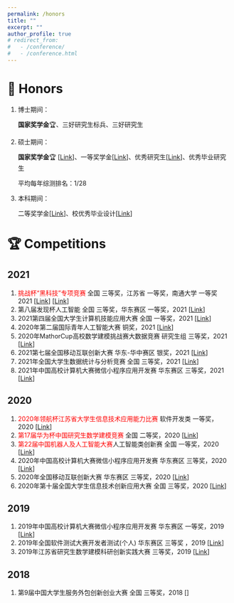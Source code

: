 ```yaml
---
permalink: /honors
title: ""
excerpt: ""
author_profile: true
# redirect_from: 
#   - /conference/
#   - /conference.html
---
```

<span class='anchor' id='honors'></span>

# 🚀 Honors

1. 博士期间：

   **国家奖学金**🏆、三好研究生标兵、三好研究生

2. 硕士期间：

   **国家奖学金**🏆 [[Link](https://cdn.jsdelivr.net/gh/NTDXYG/image-hosting@master/20220524/国奖证书.jpg)]、一等奖学金[[Link](https://cdn.jsdelivr.net/gh/NTDXYG/image-hosting@master/20220524/奖学金.jpg)]、优秀研究生[[Link](https://cdn.jsdelivr.net/gh/NTDXYG/image-hosting@master/20220524/优秀研究生.jpg)]、优秀毕业研究生

   平均每年综测排名：1/28

3. 本科期间：

   二等奖学金[[Link](https://cdn.jsdelivr.net/gh/NTDXYG/image-hosting@master/20220524/二等奖学金-本科.jpg)]、校优秀毕业设计[[Link](https://cdn.jsdelivr.net/gh/NTDXYG/image-hosting@master/20220524/校优秀毕设-本科.jpg)]

   

# 🏆 Competitions

## 2021

1. <font color='red'>挑战杯“黑科技”专项竞赛</font>  全国  三等奖，江苏省  一等奖，南通大学  一等奖  2021 [[Link](https://cdn.jsdelivr.net/gh/NTDXYG/image-hosting@master/20220524/挑战杯-省赛.jpg)] [[Link](https://cdn.jsdelivr.net/gh/NTDXYG/image-hosting@master/20220524/挑战杯-国赛.jpg)]
2. 第八届发现杯人工智能  全国  三等奖，华东赛区  一等奖，2021 [[Link](https://cdn.jsdelivr.net/gh/NTDXYG/image-hosting@master/20220524/发现杯.jpg)]
3. 2021第四届全国大学生计算机技能应用大赛  全国  一等奖，2021 [[Link](https://cdn.jsdelivr.net/gh/NTDXYG/image-hosting@master/20220524/计算机技能应用.jpg)]
4. 2020年第二届国际青年人工智能大赛  铜奖，2021 [[Link](https://cdn.jsdelivr.net/gh/NTDXYG/image-hosting@master/20220524/国际青年人工智能大赛.jpg)]
5. 2020年MathorCup高校数学建模挑战赛大数据竞赛  研究生组  三等奖，2021 [[Link](https://cdn.jsdelivr.net/gh/NTDXYG/image-hosting@master/20220524/MathorCup.jpg)]
6. 2021第七届全国移动互联创新大赛  华东-华中赛区  银奖，2021 [[Link](https://cdn.jsdelivr.net/gh/NTDXYG/image-hosting@master/20220524/2021第七届全国移动互联创新大赛.jpg)]
7. 2021年全国大学生数据统计与分析竞赛  全国  三等奖，2021 [[Link](https://cdn.jsdelivr.net/gh/NTDXYG/image-hosting@master/20220524/数据统计与分析竞赛.jpg)]
8. 2021年中国高校计算机大赛微信小程序应用开发赛  华东赛区  三等奖，2021 [[Link](https://cdn.jsdelivr.net/gh/NTDXYG/image-hosting@master/20220524/2021年中国高校计算机大赛微信小程序应用开发赛.png)]

## 2020

1. <font color = 'red'>2020年领航杯江苏省大学生信息技术应用能力比赛</font>  软件开发类  一等奖，2020 [[Link](https://cdn.jsdelivr.net/gh/NTDXYG/image-hosting@master/20220524/领航杯.jpg)]
2. <font color='red'>第17届华为杯中国研究生数学建模竞赛</font>  全国  二等奖，2020 [[Link](https://cdn.jsdelivr.net/gh/NTDXYG/image-hosting@master/20220524/华为杯.jpg)]
3. <font color='red'>第22届中国机器人及人工智能大赛</font>人工智能类创新赛  全国  一等奖，2020 [[Link](https://cdn.jsdelivr.net/gh/NTDXYG/image-hosting@master/20220524/机器人及人工智能大赛.jpg)]
5. 2020年中国高校计算机大赛微信小程序应用开发赛  华东赛区  三等奖，2020 [[Link](https://cdn.jsdelivr.net/gh/NTDXYG/image-hosting@master/20220524/2020微信小程序.png)]
6. 2020年全国移动互联创新大赛  华东赛区  三等奖，2020 [[Link](https://cdn.staticaly.com/gh/NTDXYG/image-hosting@master/20220926/全国移动互联创新大赛.2f2ip9li1tlw.webp)]
8. 2020年第十届全国大学生信息技术创新应用大赛  全国  三等奖，2020 [[Link](https://cdn.jsdelivr.net/gh/NTDXYG/image-hosting@master/20220524/信息技术创新应用大赛.jpg)]

## 2019

1. 2019年中国高校计算机大赛微信小程序应用开发赛  华东赛区  一等奖，2019 [[Link](https://cdn.jsdelivr.net/gh/NTDXYG/image-hosting@master/20220524/14.JPG)]
2. 2019年全国软件测试大赛开发者测试(个人)  华东赛区  三等奖 ，2019 [[Link](https://cdn.jsdelivr.net/gh/NTDXYG/image-hosting@master/20220524/软件测试.jpg)]
3. 2019年江苏省研究生数学建模科研创新实践大赛  三等奖，2019 [[Link](https://cdn.jsdelivr.net/gh/NTDXYG/image-hosting@master/20220524/江苏省数学建模.jpg)]

## 2018

1. 第9届中国大学生服务外包创新创业大赛  全国  三等奖，2018 []
